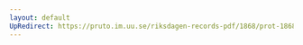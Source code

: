 ```yaml
---
layout: default
UpRedirect: https://pruto.im.uu.se/riksdagen-records-pdf/1868/prot-1868--fk--411/prot-1868--fk--411_002.pdf
---
```

